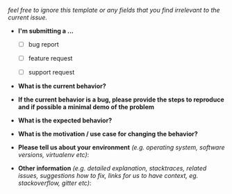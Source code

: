 *feel free to ignore this template or any fields that you find irrelevant to
the current issue.*

* **I'm submitting a ...**
  - [ ] bug report
  - [ ] feature request
  - [ ] support request


* **What is the current behavior?**


* **If the current behavior is a bug, please provide the steps to reproduce and
  if possible a minimal demo of the problem**


* **What is the expected behavior?**


* **What is the motivation / use case for changing the behavior?**


* **Please tell us about your environment** *(e.g. operating system, software
  versions, virtualenv etc)*:


* **Other information** *(e.g. detailed explanation, stacktraces, related
  issues, suggestions how to fix, links for us to have context, eg.
  stackoverflow, gitter etc)*:


